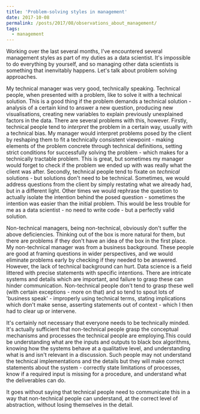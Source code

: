 ```yaml
---
title: 'Problem-solving styles in management'
date: 2017-10-08
permalink: /posts/2017/08/observations_about_management/
tags:
  - management
---
```


Working over the last several months, I've encountered several management styles as part of my duties as a data scientist. It's impossible to do everything by yourself, and so managing other data scientists is something that inenvitably happens. Let's talk about problem solving approaches.

My technical manager was very good, technically speaking. Technical people, when presented with a problem, like to solve it with a technical solution. This is a good thing if the problem demands a technical solution - analysis of a certain kind to answer a new question, producing new visualisations, creating new variables to explain previously unexplained factors in the data. There are several problems with this, however. Firstly, technical people tend to _interpret_ the problem in a certain way, usually with a technical bias. My manager would interpret problems posed by the client by reshaping them to fit a technically consistent viewpoint - making elements of the problem concrete through technical definitions, setting strict conditions for successfully solving the problem - which makes for a technically tractable problem. This is great, but sometimes my manager would forget to check if the problem we ended up with was really what the client was after. Secondly, technical people tend to fixate on _technical_ solutions - but solutions don't need to be technical. Sometimes, we would address questions from the client by simply restating what we already had, but in a different light. Other times we would rephrase the question to actually isolate the intention behind the posed question - sometimes the intention was easier than the initial problem. This would be less trouble for me as a data scientist - no need to write code - but a perfectly valid solution.

Non-technical managers, being non-technical, obviously don't suffer the above deficiencies. Thinking out of the box is more natural for them, but there are problems if they don't have an idea of the box in the first place. My non-technical manager was from a business background. These people are good at framing questions in wider perspectives, and we would eliminate problems early by checking if they needed to be answered. However, the lack of technical background can hurt. Data science is a field littered with precise statements with specific intentions. There are intricate systems and details which are important, and failure to grasp these can hinder communication. Non-technical people don't tend to grasp these well (with certain exceptions - more on that) and so tend to spout lots of 'business speak' - improperly using technical terms, stating implications which don't make sense, asserting statements out of context - which I then had to clear up or intervene.

It's certainly not necessary that everyone needs to be technically minded. It's actually sufficient that non-technical people grasp the conceptual mechanisms and processes the technical people are employing.This could be understanding what are the inputs and outputs to black box algorithms, knowing how the systems behave at a qualitative level, and understanding what is and isn't relevant in a discussion. Such people may not understand the technical implementations and the details but they will make correct statements about the system - correctly state limitations of processes, know if a required input is missing for a procedure, and understand what the deliverables can do. 

It goes without saying that technical people need to communicate this in a way that non-technical people can understand, at the correct level of abstraction, without losing themselves in the detail.
